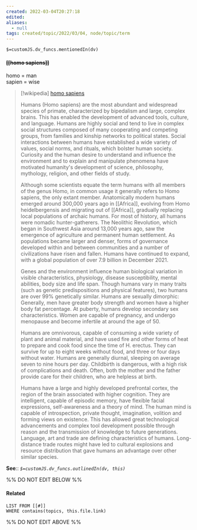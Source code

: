 ```yaml
---
created: 2022-03-04T20:27:18 
edited: 
aliases:
  - null
tags: created/topic/2022/03/04, node/topic/term
---
```

`$=customJS.dv_funcs.mentionedIn(dv)`

#### <s class="topic-title">[[homo sapiens]]</s>

homo = man  
sapien = wise
> [!wikipedia] [homo sapiens](https://en.wikipedia.org/wiki/Human)
> 
> Humans (Homo sapiens) are the most abundant and widespread species of primate, characterized by bipedalism and large, complex brains. This has enabled the development of advanced tools, culture, and language. Humans are highly social and tend to live in complex social structures composed of many cooperating and competing groups, from families and kinship networks to political states. Social interactions between humans have established a wide variety of values, social norms, and rituals, which bolster human society. Curiosity and the human desire to understand and influence the environment and to explain and manipulate phenomena have motivated humanity's development of science, philosophy, mythology, religion, and other fields of study.
> 
> Although some scientists equate the term humans with all members of the genus Homo, in common usage it generally refers to Homo sapiens, the only extant member. Anatomically modern humans emerged around 300,000 years ago in [[Africa]], evolving from Homo heidelbergensis and migrating out of [[Africa]], gradually replacing local populations of archaic humans. For most of history, all humans were nomadic hunter-gatherers. The Neolithic Revolution, which began in Southwest Asia around 13,000 years ago, saw the emergence of agriculture and permanent human settlement. As populations became larger and denser, forms of governance developed within and between communities and a number of civilizations have risen and fallen. Humans have continued to expand, with a global population of over 7.9 billion in December 2021.
> 
> Genes and the environment influence human biological variation in visible characteristics, physiology, disease susceptibility, mental abilities, body size and life span. Though humans vary in many traits (such as genetic predispositions and physical features), two humans are over 99% genetically similar. Humans are sexually dimorphic: Generally, men have greater body strength and women have a higher body fat percentage. At puberty, humans develop secondary sex characteristics. Women are capable of pregnancy, and undergo menopause and become infertile at around the age of 50.
> 
> Humans are omnivorous, capable of consuming a wide variety of plant and animal material, and have used fire and other forms of heat to prepare and cook food since the time of H. erectus. They can survive for up to eight weeks without food, and three or four days without water. Humans are generally diurnal, sleeping on average seven to nine hours per day. Childbirth is dangerous, with a high risk of complications and death. Often, both the mother and the father provide care for their children, who are helpless at birth.
> 
> Humans have a large and highly developed prefrontal cortex, the region of the brain associated with higher cognition. They are intelligent, capable of episodic memory, have flexible facial expressions, self-awareness and a theory of mind. The human mind is capable of introspection, private thought, imagination, volition and forming views on existence. This has allowed great technological advancements and complex tool development possible through reason and the transmission of knowledge to future generations. Language, art and trade are defining characteristics of humans. Long-distance trade routes might have led to cultural explosions and resource distribution that gave humans an advantage over other similar species.
>


**See**::
*`$=customJS.dv_funcs.outlinedIn(dv, this)`*

%% DO NOT EDIT BELOW %%

#### Related 

```dataview
LIST FROM [[#]]
WHERE contains(topics, this.file.link)
```
%% DO NOT EDIT ABOVE %%
